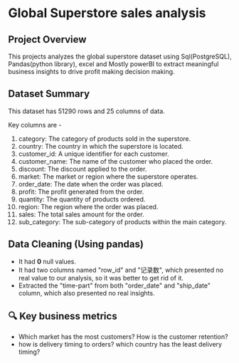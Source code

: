 # Global Superstore sales analysis

## Project Overview
This projects analyzes the global superstore dataset using Sql(PostgreSQL), Pandas(python library), excel and Mostly powerBI to extract meaningful business insights to drive profit making decision making.


## Dataset Summary
This dataset has 51290 rows and 25 columns of data.

Key columns are - 
1. category: The category of products sold in the superstore.
2. country: The country in which the superstore is located.
3. customer_id: A unique identifier for each customer.
4. customer_name: The name of the customer who placed the order.
5. discount: The discount applied to the order.
6. market: The market or region where the superstore operates.
7. order_date: The date when the order was placed.
8. profit: The profit generated from the order.
9. quantity: The quantity of products ordered.
10. region: The region where the order was placed.
11. sales: The total sales amount for the order.
12. sub_category: The sub-category of products within the main category.


## Data Cleaning (Using pandas)
- It had **0** null values.
- It had two columns named "row_id" and "记录数", which presented no real value to our analysis, so it was better to get rid of it.
- Extracted the "time-part" from both "order_date" and "ship_date" column, which also presented no real insights.

## 🔍 Key business metrics
- Which market has the most customers? How is the customer retention?
- how is delivery timing to orders? which country has the least delivery timing?
 